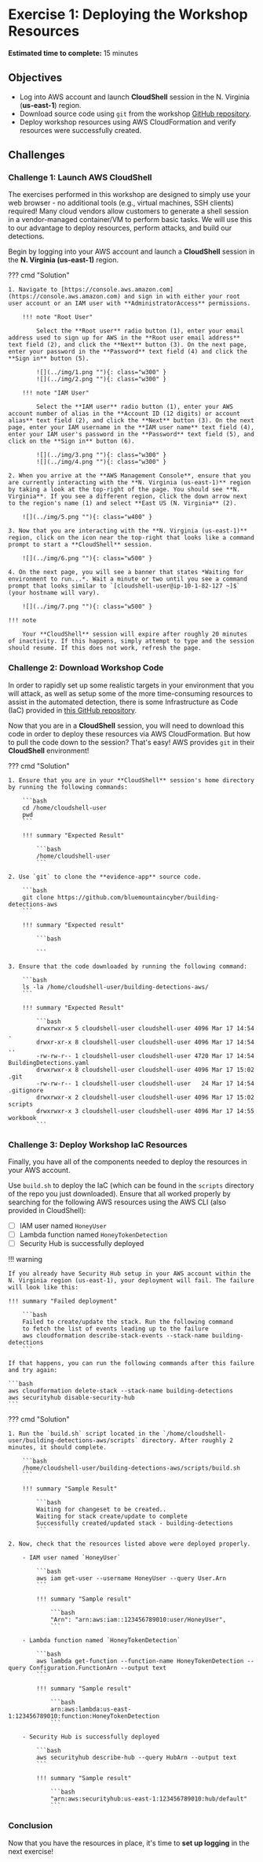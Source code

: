 # Exercise 1: Deploying the Workshop Resources

**Estimated time to complete:** 15 minutes

## Objectives

* Log into AWS account and launch **CloudShell** session in the N. Virginia (**us-east-1**) region.
* Download source code using `git` from the workshop [GitHub repository](https://github.com/bluemountaincyber/building-detections-aws).
* Deploy workshop resources using AWS CloudFormation and verify resources were successfully created.

## Challenges

### Challenge 1: Launch AWS CloudShell

The exercises performed in this workshop are designed to simply use your web browser - no additional tools (e.g., virtual machines, SSH clients) required! Many cloud vendors allow customers to generate a shell session in a vendor-managed container/VM to perform basic tasks. We will use this to our advantage to deploy resources, perform attacks, and build our detections.

Begin by logging into your AWS account and launch a **CloudShell** session  in the **N. Virginia (us-east-1)** region.

??? cmd "Solution"

    1. Navigate to [https://console.aws.amazon.com](https://console.aws.amazon.com) and sign in with either your root user account or an IAM user with **AdministratorAccess** permissions.

        !!! note "Root User"

            Select the **Root user** radio button (1), enter your email address used to sign up for AWS in the **Root user email address** text field (2), and click the **Next** button (3). On the next page, enter your password in the **Password** text field (4) and click the **Sign in** button (5).

            ![](../img/1.png ""){: class="w300" }
            ![](../img/2.png ""){: class="w300" }

        !!! note "IAM User"

            Select the **IAM user** radio button (1), enter your AWS account number of alias in the **Account ID (12 digits) or account alias** text field (2), and click the **Next** button (3). On the next page, enter your IAM username in the **IAM user name** text field (4), enter your IAM user's password in the **Password** text field (5), and click on the **Sign in** button (6).

            ![](../img/3.png ""){: class="w300" }
            ![](../img/4.png ""){: class="w300" }

    2. When you arrive at the **AWS Management Console**, ensure that you are currently interacting with the **N. Virginia (us-east-1)** region by taking a look at the top-right of the page. You should see **N. Virginia**. If you see a different region, click the down arrow next to the region's name (1) and select **East US (N. Virginia** (2).

        ![](../img/5.png ""){: class="w400" }

    3. Now that you are interacting with the **N. Virginia (us-east-1)** region, click on the icon near the top-right that looks like a command prompt to start a **CloudShell** session.

        ![](../img/6.png ""){: class="w500" }

    4. On the next page, you will see a banner that states *Waiting for environment to run...*. Wait a minute or two until you see a command prompt that looks similar to `[cloudshell-user@ip-10-1-82-127 ~]$` (your hostname will vary).

        ![](../img/7.png ""){: class="w500" }

    !!! note

        Your **CloudShell** session will expire after roughly 20 minutes of inactivity. If this happens, simply attempt to type and the session should resume. If this does not work, refresh the page.

### Challenge 2: Download Workshop Code

In order to rapidly set up some realistic targets in your environment that you will attack, as well as setup some of the more time-consuming resources to assist in the automated detection, there is some Infrastructure as Code (IaC) provided in [this GitHub repository](https://github.com/bluemountaincyber/building-detections-aws).

Now that you are in a **CloudShell** session, you will need to download this code in order to deploy these resources via AWS CloudFormation. But how to pull the code down to the session? That's easy! AWS provides `git` in their **CloudShell** environment!

??? cmd "Solution"

    1. Ensure that you are in your **CloudShell** session's home directory by running the following commands:

        ```bash
        cd /home/cloudshell-user
        pwd
        ```

        !!! summary "Expected Result"

            ```bash
            /home/cloudshell-user
            ```

    2. Use `git` to clone the **evidence-app** source code.

        ```bash
        git clone https://github.com/bluemountaincyber/building-detections-aws
        ```

        !!! summary "Expected result"

            ```bash
            
            ```

    3. Ensure that the code downloaded by running the following command:

        ```bash
        ls -la /home/cloudshell-user/building-detections-aws/
        ```

        !!! summary "Expected Result"

            ```bash
            drwxrwxr-x 5 cloudshell-user cloudshell-user 4096 Mar 17 14:54 .
            drwxr-xr-x 8 cloudshell-user cloudshell-user 4096 Mar 17 14:54 ..
            -rw-rw-r-- 1 cloudshell-user cloudshell-user 4720 Mar 17 14:54 BuildingDetections.yaml
            drwxrwxr-x 8 cloudshell-user cloudshell-user 4096 Mar 17 15:02 .git
            -rw-rw-r-- 1 cloudshell-user cloudshell-user   24 Mar 17 14:54 .gitignore
            drwxrwxr-x 2 cloudshell-user cloudshell-user 4096 Mar 17 15:02 scripts
            drwxrwxr-x 3 cloudshell-user cloudshell-user 4096 Mar 17 14:55 workbook
            ```

### Challenge 3: Deploy Workshop IaC Resources

Finally, you have all of the components needed to deploy the resources in your AWS account.

Use `build.sh` to deploy the IaC (which can be found in the `scripts` directory of the repo you just downloaded). Ensure that all worked properly by searching for the following AWS resources using the AWS CLI (also provided in CloudShell):

- [ ] IAM user named `HoneyUser`
- [ ] Lambda function named `HoneyTokenDetection`
- [ ] Security Hub is successfully deployed

!!! warning

    If you already have Security Hub setup in your AWS account within the N. Virginia region (us-east-1), your deployment will fail. The failure will look like this:

    !!! summary "Failed deployment"

        ```bash
        Failed to create/update the stack. Run the following command
        to fetch the list of events leading up to the failure
        aws cloudformation describe-stack-events --stack-name building-detections
        ```
    
    If that happens, you can run the following commands after this failure and try again:

    ```bash
    aws cloudformation delete-stack --stack-name building-detections
    aws securityhub disable-security-hub
    ```

??? cmd "Solution"

    1. Run the `build.sh` script located in the `/home/cloudshell-user/building-detections-aws/scripts` directory. After roughly 2 minutes, it should complete.

        ```bash
        /home/cloudshell-user/building-detections-aws/scripts/build.sh
        ```

        !!! summary "Sample Result"

            ```bash
            Waiting for changeset to be created..
            Waiting for stack create/update to complete
            Successfully created/updated stack - building-detections
            ```

    2. Now, check that the resources listed above were deployed properly.

        - IAM user named `HoneyUser`

            ```bash
            aws iam get-user --username HoneyUser --query User.Arn
            ```

            !!! summary "Sample result"

                ```bash
                "Arn": "arn:aws:iam::123456789010:user/HoneyUser",
                ```

        - Lambda function named `HoneyTokenDetection`

            ```bash
            aws lambda get-function --function-name HoneyTokenDetection --query Configuration.FunctionArn --output text
            ```

            !!! summary "Sample result"

                ```bash
                arn:aws:lambda:us-east-1:123456789010:function:HoneyTokenDetection
                ```

        - Security Hub is successfully deployed

            ```bash
            aws securityhub describe-hub --query HubArn --output text
            ```

            !!! summary "Sample result"

                ```bash
                "arn:aws:securityhub:us-east-1:123456789010:hub/default"
                ```

### Conclusion

Now that you have the resources in place, it's time to **set up logging** in the next exercise!
